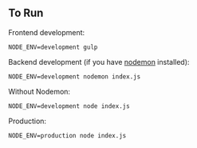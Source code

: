 ## To Run

Frontend development:
```
NODE_ENV=development gulp
```

Backend development (if you have [nodemon](https://github.com/remy/nodemon) installed):
```
NODE_ENV=development nodemon index.js
```
Without Nodemon:
```
NODE_ENV=development node index.js
```

Production:
```
NODE_ENV=production node index.js
```